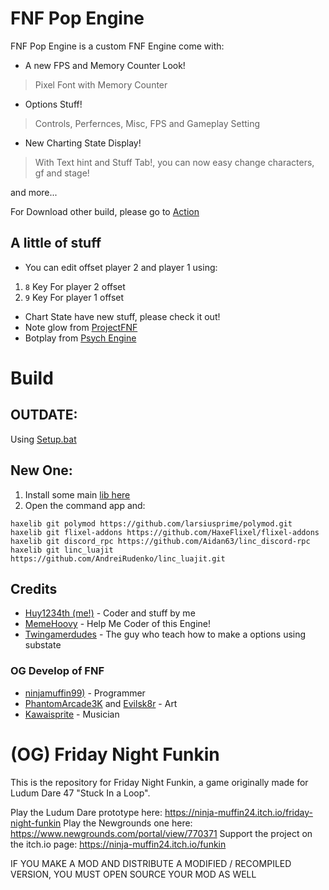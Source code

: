 # FNF Pop Engine

FNF Pop Engine is a custom FNF Engine come with:
+ A new FPS and Memory Counter Look!
> Pixel Font with Memory Counter

+ Options Stuff!
> Controls, Perfernces, Misc, FPS and Gameplay Setting

+ New Charting State Display!
> With Text hint and Stuff Tab!, you can now easy change characters, gf and stage!

and more...

For Download other build, please go to [Action](https://github.com/Hoovy-Team/FNF-Pop-Engine/actions)

## A little of stuff

- You can edit offset player 2 and player 1 using:

1. `8` Key For player 2 offset
2. `9` Key For player 1 offset

- Chart State have new stuff, please check it out!
- Note glow from [ProjectFNF](https://github.com/aflacc/ProjectFNF)
- Botplay from [Psych Engine](https://github.com/ShadowMario/FNF-PsychEngine/)

# Build

## OUTDATE:

Using [Setup.bat](https://gamebanana.com/tuts/13798)

## New One:
1. Install some main [lib here](https://haxeflixel.com/documentation/install-haxeflixel/)
2. Open the command app and:
```
haxelib git polymod https://github.com/larsiusprime/polymod.git
haxelib git flixel-addons https://github.com/HaxeFlixel/flixel-addons
haxelib git discord_rpc https://github.com/Aidan63/linc_discord-rpc
haxelib git linc_luajit  https://github.com/AndreiRudenko/linc_luajit.git
```

## Credits

- [Huy1234th (me!)](https://gamebanana.com/members/1965608) - Coder and stuff by me
- [MemeHoovy](https://github.com/MemeHovy) - Help Me Coder of this Engine!
- [Twingamerdudes](https://www.youtube.com/c/Twingamerdudes) - The guy who teach how to make a options using substate

### OG Develop of FNF
- [ninjamuffin99)](https://twitter.com/ninja_muffin99) - Programmer
- [PhantomArcade3K](https://twitter.com/phantomarcade3k) and [Evilsk8r](https://twitter.com/evilsk8r) - Art
- [Kawaisprite](https://twitter.com/kawaisprite) - Musician

# (OG) Friday Night Funkin

This is the repository for Friday Night Funkin, a game originally made for Ludum Dare 47 "Stuck In a Loop".

Play the Ludum Dare prototype here: https://ninja-muffin24.itch.io/friday-night-funkin
Play the Newgrounds one here: https://www.newgrounds.com/portal/view/770371
Support the project on the itch.io page: https://ninja-muffin24.itch.io/funkin

IF YOU MAKE A MOD AND DISTRIBUTE A MODIFIED / RECOMPILED VERSION, YOU MUST OPEN SOURCE YOUR MOD AS WELL
